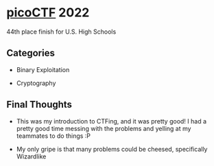 # [picoCTF](https://picoctf.org/) 2022

44th place finish for U.S. High Schools

## Categories

- Binary Exploitation

- Cryptography


## Final Thoughts
- This was my introduction to CTFing, and it was pretty good! I had a pretty good time messing with the problems and yelling at my teammates to do things :P

- My only gripe is that many problems could be cheesed, specifically Wizardlike
